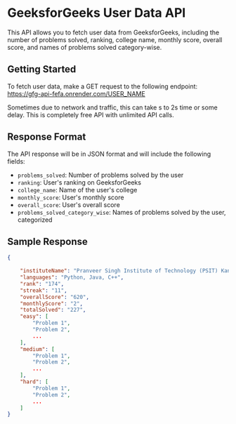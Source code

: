 # GeeksforGeeks User Data API

This API allows you to fetch user data from GeeksforGeeks, including the number of problems solved, ranking, college name, monthly score, overall score, and names of problems solved category-wise.

## Getting Started

To fetch user data, make a GET request to the following endpoint:
https://gfg-api-fefa.onrender.com/USER_NAME

Sometimes due to network and traffic, this can take s to 2s time or some delay.
This is completely free API with unlimited API calls.

## Response Format

The API response will be in JSON format and will include the following fields:

- `problems_solved`: Number of problems solved by the user
- `ranking`: User's ranking on GeeksforGeeks
- `college_name`: Name of the user's college
- `monthly_score`: User's monthly score
- `overall_score`: User's overall score
- `problems_solved_category_wise`: Names of problems solved by the user, categorized

## Sample Response

```json
{
   
    "instituteName": "Pranveer Singh Institute of Technology (PSIT) Kanpur",
    "languages": "Python, Java, C++",
    "rank": "174",
    "streak": "11",
    "overallScore": "620",
    "monthlyScore": "2",
    "totalSolved": "227",
    "easy": [
        "Problem 1",
        "Problem 2",
        ...
    ],
    "medium": [
        "Problem 1",
        "Problem 2",
        ...
    ],
    "hard": [
        "Problem 1",
        "Problem 2",
        ...
    ]
}

